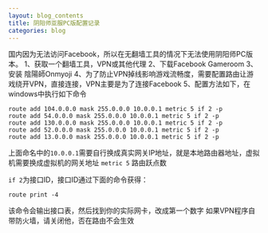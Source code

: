 ```yaml
---
layout: blog_contents
title: 阴阳师亚服PC版配置记录
categories: blog
---
```


国内因为无法访问Facebook，所以在无翻墙工具的情况下无法使用阴阳师PC版本。
1、获取一个翻墙工具，VPN或其他代理
2、下载Facebook Gameroom
3、安装 陰陽師Onmyoji
4、为了防止VPN掉线影响游戏流畅度，需要配置路由让游戏绕开VPN，直接连接，VPN主要是为了连接Facebook
5、配置方法如下，在windows中执行如下命令
```
route add 104.0.0.0 mask 255.0.0.0 10.0.0.1 metric 5 if 2 -p
route add 54.0.0.0 mask 255.0.0.0 10.0.0.1 metric 5 if 2 -p
route add 130.0.0.0 mask 255.0.0.0 10.0.0.1 metric 5 if 2 -p
route add 52.0.0.0 mask 255.0.0.0 10.0.0.1 metric 5 if 2 -p
route add 13.0.0.0 mask 255.0.0.0 10.0.0.1 metric 5 if 2 -p
```
上面命名中的`10.0.0.1`需要自行换成真实网关IP地址，就是本地路由器地址，虚拟机需要换成虚拟机的网关地址
`metric 5` 路由跃点数

`if 2`为接口ID，接口ID通过下面的命令获得：
```
route print -4
```
该命令会输出接口表，然后找到你的实际网卡，改成第一个数字
如果VPN程序自带防火墙，请关闭他，否在路由不会生效
